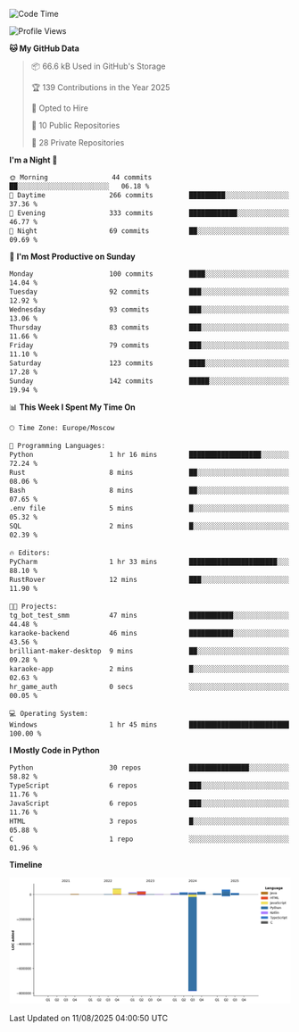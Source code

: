 <!--START_SECTION:waka-->
![Code Time](http://img.shields.io/badge/Code%20Time-777%20hrs%2052%20mins-blue)

![Profile Views](http://img.shields.io/badge/Profile%20Views-0-blue)

**🐱 My GitHub Data** 

> 📦 66.6 kB Used in GitHub's Storage 
 > 
> 🏆 139 Contributions in the Year 2025
 > 
> 💼 Opted to Hire
 > 
> 📜 10 Public Repositories 
 > 
> 🔑 28 Private Repositories 
 > 
**I'm a Night 🦉** 

```text
🌞 Morning                44 commits          ██░░░░░░░░░░░░░░░░░░░░░░░   06.18 % 
🌆 Daytime                266 commits         █████████░░░░░░░░░░░░░░░░   37.36 % 
🌃 Evening                333 commits         ████████████░░░░░░░░░░░░░   46.77 % 
🌙 Night                  69 commits          ██░░░░░░░░░░░░░░░░░░░░░░░   09.69 % 
```
📅 **I'm Most Productive on Sunday** 

```text
Monday                   100 commits         ████░░░░░░░░░░░░░░░░░░░░░   14.04 % 
Tuesday                  92 commits          ███░░░░░░░░░░░░░░░░░░░░░░   12.92 % 
Wednesday                93 commits          ███░░░░░░░░░░░░░░░░░░░░░░   13.06 % 
Thursday                 83 commits          ███░░░░░░░░░░░░░░░░░░░░░░   11.66 % 
Friday                   79 commits          ███░░░░░░░░░░░░░░░░░░░░░░   11.10 % 
Saturday                 123 commits         ████░░░░░░░░░░░░░░░░░░░░░   17.28 % 
Sunday                   142 commits         █████░░░░░░░░░░░░░░░░░░░░   19.94 % 
```


📊 **This Week I Spent My Time On** 

```text
🕑︎ Time Zone: Europe/Moscow

💬 Programming Languages: 
Python                   1 hr 16 mins        ██████████████████░░░░░░░   72.24 % 
Rust                     8 mins              ██░░░░░░░░░░░░░░░░░░░░░░░   08.06 % 
Bash                     8 mins              ██░░░░░░░░░░░░░░░░░░░░░░░   07.65 % 
.env file                5 mins              █░░░░░░░░░░░░░░░░░░░░░░░░   05.32 % 
SQL                      2 mins              █░░░░░░░░░░░░░░░░░░░░░░░░   02.39 % 

🔥 Editors: 
PyCharm                  1 hr 33 mins        ██████████████████████░░░   88.10 % 
RustRover                12 mins             ███░░░░░░░░░░░░░░░░░░░░░░   11.90 % 

🐱‍💻 Projects: 
tg_bot_test_smm          47 mins             ███████████░░░░░░░░░░░░░░   44.48 % 
karaoke-backend          46 mins             ███████████░░░░░░░░░░░░░░   43.56 % 
brilliant-maker-desktop  9 mins              ██░░░░░░░░░░░░░░░░░░░░░░░   09.28 % 
karaoke-app              2 mins              █░░░░░░░░░░░░░░░░░░░░░░░░   02.63 % 
hr_game_auth             0 secs              ░░░░░░░░░░░░░░░░░░░░░░░░░   00.05 % 

💻 Operating System: 
Windows                  1 hr 45 mins        █████████████████████████   100.00 % 
```

**I Mostly Code in Python** 

```text
Python                   30 repos            ███████████████░░░░░░░░░░   58.82 % 
TypeScript               6 repos             ███░░░░░░░░░░░░░░░░░░░░░░   11.76 % 
JavaScript               6 repos             ███░░░░░░░░░░░░░░░░░░░░░░   11.76 % 
HTML                     3 repos             █░░░░░░░░░░░░░░░░░░░░░░░░   05.88 % 
C                        1 repo              ░░░░░░░░░░░░░░░░░░░░░░░░░   01.96 % 
```



**Timeline**

![Lines of Code chart](https://raw.githubusercontent.com/adlemx/adlemx/main/assets/bar_graph.png)


 Last Updated on 11/08/2025 04:00:50 UTC
<!--END_SECTION:waka-->
